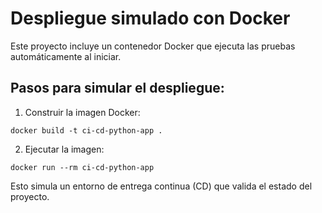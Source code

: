 # Despliegue simulado con Docker

Este proyecto incluye un contenedor Docker que ejecuta las pruebas automáticamente al iniciar.

## Pasos para simular el despliegue:

1. Construir la imagen Docker:
```
docker build -t ci-cd-python-app .
```

2. Ejecutar la imagen:
```
docker run --rm ci-cd-python-app
```

Esto simula un entorno de entrega continua (CD) que valida el estado del proyecto.
